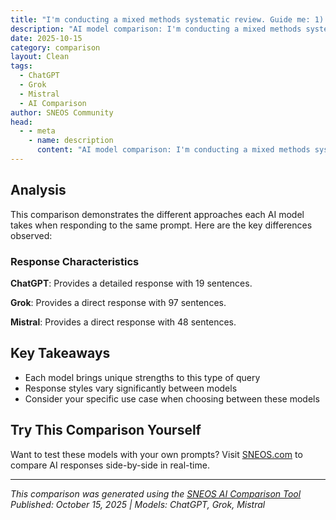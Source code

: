 ```yaml
---
title: "I'm conducting a mixed methods systematic review. Guide me: 1) Search for both quantitative and qualitative studies"
description: "AI model comparison: I'm conducting a mixed methods systematic review. Guide me: 1) Search for both quantitative and qual..."
date: 2025-10-15
category: comparison
layout: Clean
tags:
  - ChatGPT
  - Grok
  - Mistral
  - AI Comparison
author: SNEOS Community
head:
  - - meta
    - name: description
      content: "AI model comparison: I'm conducting a mixed methods systematic review. Guide me: 1) Search for both quantitative and qualitative studies..."
---
```


<ChatComparison
  title="I'm conducting a mixed methods systematic review. Guide me: 1) Search for both quantitative and qualitative studies"
  prompt="I'm conducting a mixed methods systematic review. Guide me: 1) Search for both quantitative and qualitative studies"
  :responses='{"ChatGPT": "Conducting a mixed methods systematic review requires a comprehensive search strategy that captures both quantitative and qualitative studies. Here\u2019s a step-by-step guide to assist you in your search process:\n\n### Step 1: Define Your Research Question\nClearly articulate your research question using the PICO (Population, Intervention, Comparison, Outcome) framework for quantitative studies and the SPIDER (Sample, Phenomenon of Interest, Design, Evaluation, Research type) framework for qualitative studies. \n\n### Step 2: Develop Inclusion and Exclusion Criteria\nSpecify criteria to determine which studies to include or exclude based on:\n- Type of study (qualitative, quantitative, mixed methods)\n- Population characteristics\n- Interventions or phenomena of interest\n- Outcomes of interest\n- Date range (if applicable)\n- Language of publication\n\n### Step 3: Identify Relevant Databases\nUtilize multiple databases to ensure a comprehensive search. Some key databases include:\n- **Quantitative Studies**: \n  - PubMed\n  - Cochrane Library\n  - CINAHL\n  - PsycINFO\n  - Scopus\n  - Web of Science\n  \n- **Qualitative Studies**:\n  - Sociological Abstracts\n  - Qualitative Health Research\n  - ERIC (for education-related studies)\n  - JSTOR (broad coverage, including qualitative research)\n\n### Step 4: Construct Your Search Strategy\nCreate search strings that combine keywords and controlled vocabulary terms (such as MeSH terms in PubMed) for both quantitative and qualitative studies. Use Boolean operators (AND, OR, NOT) to refine your search.\n\n#### Example Search Strategy\nFor a hypothetical topic on the experiences of patients undergoing a specific treatment:\n- **Quantitative Searches**: \n  - (\u201CPatients\u201D OR \u201CParticipants\u201D) AND (\u201CTreatment\u201D OR \u201CIntervention\u201D) AND (\u201COutcome\u201D OR \u201CEffectiveness\u201D)\n  \n- **Qualitative Searches**:\n  - (\u201CPatients\u2019 experiences\u201D OR \u201CQualitative study\u201D OR \u201CThematic analysis\u201D OR \u201CFocus groups\u201D) AND (\u201CTreatment\u201D OR \u201CIntervention\u201D)\n\n### Step 5: Conduct the Search\nRun your search in the identified databases, using the constructed search strategies. Export results and filter duplicates.\n\n### Step 6: Screen Studies for Inclusion\n- **Title and Abstract Screening**: Review the titles and abstracts to identify studies that meet your inclusion criteria.\n- **Full-Text Screening**: Obtain and review the full text of the potentially relevant studies to determine final inclusion.\n\n### Step 7: Data Extraction\nDevelop a data extraction form to capture relevant information from each included study, such as:\n- Bibliographic details\n- Study design and methods\n- Sample size and characteristics\n- Intervention details\n- Outcomes measured\n- Key findings\n\n### Step 8: Quality Assessment\nAssess the quality and rigor of the included studies using appropriate tools:\n- For quantitative studies, use tools like the Cochrane Risk of Bias Tool or the Jadad Scale.\n- For qualitative studies, consider using the Critical Appraisal Skills Programme (CASP) checklist or other qualitative assessment frameworks.\n\n### Step 9: Synthesize Findings\nPerform a synthesis of the findings from both quantitative and qualitative studies. This can involve:\n- Narrative synthesis\n- Thematic analysis for qualitative data\n- Meta-analysis for quantitative studies (if applicable)\n\n### Step 10: Report Your Findings\nWrite up your systematic review including the methodology, results, discussion, and conclusions. Ensure adherence to reporting guidelines such as PRISMA for systematic reviews.\n\n### Tips:\n- Keep a detailed record of your search process to enhance transparency and reproducibility.\n- Consult with a librarian or information specialist who can assist in database searches and refine your strategy.\n- Stay organized using reference management software like EndNote, Zotero, or Mendeley.\n\nBy following these steps, you should be able to conduct a comprehensive mixed methods systematic review that effectively captures the relevant literature in your field of study. Good luck!", "Grok": "### Conducting a Mixed Methods Systematic Review: Searching for Quantitative and Qualitative Studies\n\nA mixed methods systematic review synthesizes evidence from both quantitative (e.g., experimental, observational studies like RCTs or cohort studies) and qualitative (e.g., interviews, ethnographies) research to provide a comprehensive understanding of a topic. The search process follows similar principles to a standard systematic review but requires strategies to capture diverse study designs. I\u0027ll guide you step by step, focusing on your query about searching for both types of studies. This draws from established frameworks like PRISMA (Preferred Reporting Items for Systematic Reviews and Meta-Analyses) and guidance from the Cochrane Collaboration and Joanna Briggs Institute (JBI) for mixed methods reviews.\n\n#### 1. **Define Your Research Question and Inclusion Criteria**\n   - Start with a clear, inclusive question using a framework like PICO (Population, Intervention, Comparison, Outcome) for quantitative aspects, combined with SPICE (Setting, Perspective, Intervention, Comparison, Evaluation) for qualitative ones. For mixed methods, adapt to PICoS or similar to encompass both.\n     - Example: If reviewing interventions for mental health in workplaces, specify: \u0022What are the quantitative effects and qualitative experiences of mindfulness programs (I) on employee stress (O) in corporate settings (S)?\u0022\n   - Develop eligibility criteria:\n     - **Quantitative**: RCTs, quasi-experimental, surveys with numerical data.\n     - **Qualitative**: Thematic analyses, grounded theory, narrative studies.\n     - **Mixed**: Studies combining both (e.g., convergent designs).\n     - Exclude: Opinion pieces, editorials; include gray literature if relevant.\n   - Tip: Use tools like Covidence or Rayyan for screening later.\n\n#### 2. **Develop a Comprehensive Search Strategy**\n   - **Key Principle**: Design a sensitive search (broad to avoid missing studies) that doesn\u0027t overly restrict by method type upfront. Instead, filter post-search. Search for both paradigms simultaneously to ensure overlap and efficiency.\n   - **Identify Databases**: Cover biomedical, social sciences, and multidisciplinary sources to capture both types.\n     - Quantitative-focused: MEDLINE (PubMed), Embase, CINAHL (for nursing/health), Cochrane Library, Web of Science.\n     - Qualitative-focused: PsycINFO, ERIC (education), Sociological Abstracts, Anthropology Plus.\n     - Multidisciplinary: Scopus, Google Scholar (for gray literature), ProQuest Dissertations.\n     - Specialized for mixed methods: JBI Database of Systematic Reviews, Campbell Collaboration.\n   - **Search Terms and Boolean Logic**:\n     - Break into concepts: Population \u002B Intervention/Exposure \u002B Outcome \u002B Study Design (optional).\n     - Use MeSH/Emtree terms for controlled vocabulary (e.g., in PubMed: \u0022Mindfulness\u0022[Mesh] AND \u0022Workplace\u0022[Mesh]).\n     - Combine quantitative and qualitative filters sparingly\u2014run broad searches first.\n       - Broad example: (\u0022mindfulness\u0022 OR \u0022meditation\u0022) AND (\u0022workplace\u0022 OR \u0022employee\u0022) AND (\u0022stress\u0022 OR \u0022burnout\u0022).\n     - Quantitative-specific terms (add if needed): \u0022randomized controlled trial\u0022 OR \u0022cohort study\u0022 OR \u0022RCT\u0022 OR \u0022quantitative\u0022 OR \u0022experimental\u0022.\n     - Qualitative-specific terms: \u0022qualitative research\u0022 OR \u0022interview\u0022 OR \u0022focus group\u0022 OR \u0022thematic analysis\u0022 OR \u0022phenomenology\u0022.\n     - For mixed: \u0022mixed methods\u0022 OR \u0022convergent design\u0022 OR \u0022embedded\u0022.\n     - Use operators: AND (narrows), OR (broadens), NOT (excludes, e.g., NOT \u0022animal\u0022).\n     - Handle synonyms: Use truncation (e.g., qualitativ*) and proximity searching (e.g., \u0022workplace NEAR/5 stress\u0022).\n   - **Limits and Filters**: Date range (e.g., 2000\u2013present), language (e.g., English), peer-reviewed. Avoid method filters initially to prevent bias\u2014screen abstracts manually.\n   - Tip: Create a search log (e.g., in Excel) tracking terms, databases, hits, and dates for reproducibility. Aim for 1,000\u20135,000 initial results depending on scope.\n\n#### 3. **Execute and Document the Search**\n   - **Run Searches**: Start with 2\u20133 core databases, then expand. Export results to EndNote, Zotero, or Mendeley for deduplication.\n     - Example PubMed Search (adapt to your topic):\n       \u0060\u0060\u0060\n       (\u0022mindfulness\u0022[MeSH Terms] OR mindfulness OR meditation) AND (\u0022workplace\u0022[MeSH Terms] OR employee OR occupational) AND (stress[MeSH Terms] OR burnout OR anxiety) AND (2000:2023[pdat])\n       \u0060\u0060\u0060\n       - For qualitative subset: Add \u0060(\u0022Qualitative Research\u0022[MeSH Terms] OR qualitative OR interview OR \u0022focus groups\u0022)\u0060.\n   - **Gray Literature and Hand-Searching**:\n     - Include theses (ProQuest), conference abstracts (e.g., via Google Scholar alerts), policy reports (e.g., WHO, government sites), and preprints (medRxiv, SSRN).\n     - Hand-search key journals (e.g., Qualitative Health Research for qual; BMJ for quant) and reference lists of included studies (snowballing).\n     - Contact experts or authors for unpublished work.\n   - **International Scope**: Search non-English databases if relevant (e.g., LILACS for Latin America) and translate as needed.\n   - Time Estimate: 1\u20132 weeks for initial searches; involve a librarian for optimization.\n\n#### 4. **Screen and Select Studies**\n   - **Deduplicate**: Use software to remove ~20\u201330% duplicates.\n   - **Screening Process** (Two-Reviewer Rule for Rigor):\n     - Title/Abstract: Exclude obvious non-matches; aim for 10\u201320% full-text advancement.\n     - Full-Text: Assess against criteria\u2014tag as quantitative, qualitative, or mixed.\n     - Resolve Disagreements: Discuss or use a third reviewer.\n   - **PRISMA Flow Diagram**: Document at each stage (e.g., records identified, screened, included).\n   - Challenges in Mixed Methods: Qualitative studies may be harder to find due to indexing biases\u2014supplement with targeted qual databases.\n\n#### 5. **Quality Appraisal and Synthesis**\n   - While not directly your query, note for completeness:\n     - Quantitative: Use tools like ROBINS-I or AMSTAR.\n     - Qualitative: CASP or JBI checklists.\n     - Mixed: MMAT (Mixed Methods Appraisal Tool) for integrated assessment.\n   - Synthesis: Narrative for qual, meta-analysis for quant if possible; convergent synthesis for mixed (e.g., joint display of findings).\n\n#### Common Pitfalls and Tips\n- **Bias Risk**: Over-relying on quantitative databases misses qual depth\u2014balance your strategy.\n- **Scope Creep**: Pilot your search on a small scale to refine terms.\n- **Resources**: Consult PRISMA-ScR extension for scoping/mixed reviews, or the JBI Manual for Evidence Synthesis. Tools like ASReview (AI-assisted screening) can speed things up.\n- **Ethics**: Register your protocol on PROSPERO if health-related.\n\nIf you provide more details (e.g., your topic or specific databases), I can refine this guidance further. What\u0027s next in your process?", "Mistral": "Conducting a mixed methods systematic review involves integrating both quantitative and qualitative studies to provide a comprehensive understanding of a research topic. Here\u2019s a step-by-step guide to help you search for both types of studies:\n\n### 1. Define Your Research Question\n- **Clarify the Objective:** Ensure your research question is clear and specific. It should be broad enough to encompass both quantitative and qualitative data.\n- **PICO/SPIDER Framework:** Use the PICO (Population, Intervention, Comparison, Outcome) framework for quantitative studies and the SPIDER (Sample, Phenomenon of Interest, Design, Evaluation, Research type) framework for qualitative studies to structure your question.\n\n### 2. Develop a Search Strategy\n- **Keywords and Terms:** Identify key terms related to your research question. Use both broad and specific terms to capture a wide range of studies.\n- **Boolean Operators:** Use AND, OR, and NOT to combine search terms effectively.\n- **Truncation and Wildcards:** Use truncation (*) and wildcards (?) to capture variations of keywords.\n\n### 3. Select Databases\n- **Quantitative Databases:**\n  - PubMed/MEDLINE\n  - Embase\n  - CINAHL\n  - PsycINFO\n  - Web of Science\n  - Cochrane Library\n\n- **Qualitative Databases:**\n  - PsycINFO\n  - CINAHL\n  - Sociological Abstracts\n  - Anthropology Plus\n  - Social Sciences Citation Index\n  - Google Scholar\n\n### 4. Conduct the Search\n- **Initial Search:** Start with a broad search using your key terms. Use filters to narrow down the results by study type, publication date, and language.\n- **Refine Search:** Adjust your search terms based on initial results. Use MeSH terms (Medical Subject Headings) for PubMed and other controlled vocabularies for specific databases.\n- **Hand Searching:** Supplement your database search with hand searching of key journals and reference lists of relevant articles.\n\n### 5. Screen and Select Studies\n- **Title and Abstract Screening:** Review titles and abstracts to exclude irrelevant studies. Use inclusion and exclusion criteria to guide this process.\n- **Full-Text Review:** Obtain full texts of potentially relevant studies and review them in detail. Ensure they meet your inclusion criteria.\n- **Quality Assessment:** Use appropriate tools to assess the quality of both quantitative (e.g., Cochrane Risk of Bias Tool) and qualitative (e.g., CASP Checklist) studies.\n\n### 6. Data Extraction\n- **Quantitative Data:** Extract data on study design, sample size, interventions, outcomes, and statistical results.\n- **Qualitative Data:** Extract data on study design, sample characteristics, themes, and quotes.\n\n### 7. Synthesize the Data\n- **Quantitative Synthesis:** Use meta-analysis if appropriate, or narrative synthesis if studies are too heterogeneous.\n- **Qualitative Synthesis:** Use thematic analysis, meta-ethnography, or other qualitative synthesis methods to integrate findings.\n- **Integration:** Combine quantitative and qualitative findings to provide a comprehensive understanding. Use a convergent parallel design, where both types of data are analyzed separately and then integrated.\n\n### 8. Report the Findings\n- **Structure:** Follow the PRISMA (Preferred Reporting Items for Systematic Reviews and Meta-Analyses) guidelines for reporting systematic reviews.\n- **Integration:** Clearly describe how quantitative and qualitative findings complement each other. Use tables, figures, and narrative descriptions to present your results.\n\n### 9. Disseminate the Results\n- **Publication:** Publish your findings in a peer-reviewed journal. Consider journals that accept mixed methods research.\n- **Presentation:** Present your findings at conferences and workshops to reach a broader audience.\n\n### Tools and Resources\n- **Reference Management Software:** Use tools like EndNote, Zotero, or Mendeley to manage your references.\n- **Data Extraction Tools:** Use spreadsheets or specialized software like NVivo for qualitative data extraction.\n- **Quality Assessment Tools:** Use tools like the Cochrane Risk of Bias Tool for quantitative studies and the CASP Checklist for qualitative studies.\n\nBy following these steps, you can effectively search for and integrate both quantitative and qualitative studies in your mixed methods systematic review."}' published-date="{DateTime.UtcNow:HH:mm}"
/>

## Analysis

This comparison demonstrates the different approaches each AI model takes when responding to the same prompt. Here are the key differences observed:

### Response Characteristics

**ChatGPT**: Provides a detailed response with 19 sentences. 

**Grok**: Provides a direct response with 97 sentences. 

**Mistral**: Provides a direct response with 48 sentences. 

## Key Takeaways

- Each model brings unique strengths to this type of query
- Response styles vary significantly between models
- Consider your specific use case when choosing between these models

## Try This Comparison Yourself

Want to test these models with your own prompts? Visit [SNEOS.com](https://sneos.com) to compare AI responses side-by-side in real-time.

---

*This comparison was generated using the [SNEOS AI Comparison Tool](https://sneos.com)*
*Published: October 15, 2025 | Models: ChatGPT, Grok, Mistral*
